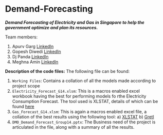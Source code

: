 # Demand-Forecasting
***Demand Forecasting of Electricity and Gas in Singapore to help the government optimize and plan its resources.***

Team members:
1. Apurv Garg [LinkedIn](https://www.linkedin.com/in/apurv-garg-49659274/)
2. Gopesh Diwedi [LinkedIn](https://www.linkedin.com/in/gopeshdwivedi/)
3. Dj Panda [LinkedIn](https://www.linkedin.com/in/dibyajyoti-panda-2b7b3296/)
4. Meghna Amin [LinkedIn](https://www.linkedin.com/in/meghnavinay/)


**Description of the code files:**
The following file can be found:
  1. ```Working Files```: Contains a collation of all the models made according to project scope
  2. ```Electricity_Forecast_G14.xlsm```: This is a macros enabled excel workbook having the best for performing models fo rthe                   Electricity Consumption Forecast. The tool used is XLSTAT, details of which can be found [here](https://www.xlstat.com/en/)
  3. ```Gas_Forecast_G14.xlsm```: This is again a macros enabled excel file, a collation of the best results using the following tool:
     a) [XLSTAT](https://www.xlstat.com/en/)          b) [Gretl](http://gretl.sourceforge.net)
  4. ```DMO_Demand_Forecast_Group14.pptx```: The Business need of the project is articulated in the file, along with a summary of all the         results.
